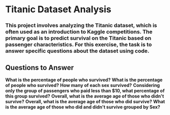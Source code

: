 # Titanic Dataset Analysis


### This project involves analyzing the Titanic dataset, which is often used as an introduction to Kaggle competitions. The primary goal is to predict survival on the Titanic based on passenger characteristics. For this exercise, the task is to answer specific questions about the dataset using code.
## Questions to Answer
**What is the percentage of people who survived?**
**What is the percentage of people who survived?**
**How many of each sex survived?**
**Considering only the group of passengers who paid less than $10, what percentage of this group survived?**
**Overall, what is the average age of those who didn't survive?**
**Overall, what is the average age of those who did survive?**
**What is the average age of those who did and didn't survive grouped by Sex?**
